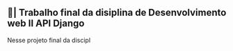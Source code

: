 ## 📑| Trabalho final da disiplina de Desenvolvimento web II API Django

  Nesse projeto final da discipl
 
